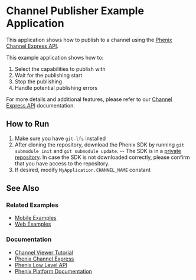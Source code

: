 # Channel Publisher Example Application
This application shows how to publish to a channel using the [Phenix Channel Express API](https://phenixrts.com/docs/android/#channel-express).

This example application shows how to:
1. Select the capabilities to publish with
2. Wait for the publishing start
3. Stop the publishing
4. Handle potential publishing errors

For more details and additional features, please refer to our [Channel Express API](https://phenixrts.com/docs/android/#channel-express) documentation.

## How to Run
1) Make sure you have `git-lfs` installed
2) After cloning the repository, download the Phenix SDK by running `git submodule init` and `git submodule update`.
-- The SDK is in a [private repository](https://github.com/PhenixRTS/AndroidSDK/). In case the SDK is not downloaded correctly, please confirm that you have access to the repository.
3) If desired, modify `MyApplication.CHANNEL_NAME` constant

## See Also
### Related Examples
* [Mobile Examples](https://github.com/PhenixRTS/MobileExamples)
* [Web Examples](https://github.com/PhenixRTS/WebExamples)
### Documentation
* [Channel Viewer Tutorial](https://phenixrts.com/docs/android/#publish-to-a-channel)
* [Phenix Channel Express](https://phenixrts.com/docs/android/#channel-express)
* [Phenix Low Level API](https://phenixrts.com/docs/android/low-level/)
* [Phenix Platform Documentation](http://phenixrts.com/docs/)